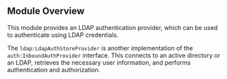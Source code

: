 ## Module Overview

This module provides an LDAP authentication provider, which can be used to authenticate using LDAP credentials.

The `ldap:LdapAuthStoreProvider` is another implementation of the `auth:InboundAuthProvider` interface. This connects to an active directory or an LDAP, retrieves the necessary user information, and performs authentication and authorization.

